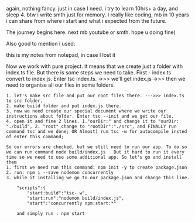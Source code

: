 again, nothing fancy. just in case I need. i try to learn 10hrs+ a day, and sleep 4. btw i write smth just for memory. I really like coding, mb in 10 years i can
share from where i start and what i expected from the future. 

The journey begins here. 
next mb youtube or smth. hope u doing fine)

Also good to mention i used: 

this is my notes from notepad, in case I lost it

Now we work with pure project. It means that we create just a folder with index.ts file. 
	But there is some steps we need to take. 
	First - index.ts convert to index.js. Enter tsc index.ts. ->>> we'll get index.js ->>> then we need to organise all our files in some folders.
	
	1. let's make src file and put our root files there. --->>> index.ts to src folder.
	2. make build folder and put index.js there. 
	3. now we need create our special document where we write our instructions about folder. Enter tsc --init and we get our file.
	4. open it and fine 2 lines. 1."ourDir:" and change it to "ourDir: "./build", 2. "root" change to "rootDir":"./src", and FINALLY run command tsc and we done; OR Almost) run tsc -w for autocompile insted of enter this command;
	
	So our errors are checked, but we still need to run our app. To do so we can run command node build/index.js   But it hard to run it every time so we need to use some additional app. So let's go and install them
	1. first we need run this command: npm init -y to create package.json
	2. run: npm i --save nodemon concurrently 
	3. while it installing we go to our package.json and change this line.  
	
		"scripts":{
			"start:build":"tsc- w",
			"start:run":"nodemon build/index.js",
			"start":"concurrently npm:start:*"
	
		and simply run : npm start 
